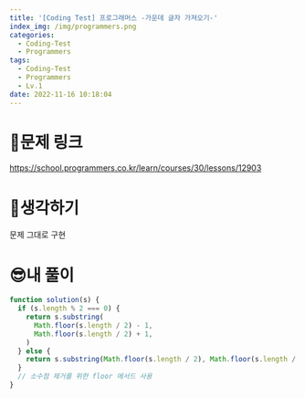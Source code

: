```yaml
---
title: '[Coding Test] 프로그래머스 -가운데 글자 가져오기-'
index_img: /img/programmers.png
categories:
  - Coding-Test
  - Programmers
tags:
  - Coding-Test
  - Programmers
  - Lv.1
date: 2022-11-16 10:18:04
---
```

# 📃문제 링크
https://school.programmers.co.kr/learn/courses/30/lessons/12903

# 🤨생각하기
문제 그대로 구현

# 😎내 풀이
```js
function solution(s) {
  if (s.length % 2 === 0) {
    return s.substring(
      Math.floor(s.length / 2) - 1,
      Math.floor(s.length / 2) + 1,
    )
  } else {
    return s.substring(Math.floor(s.length / 2), Math.floor(s.length / 2) + 1)
  }
  // 소수점 제거를 위한 floor 메서드 사용
}
```
